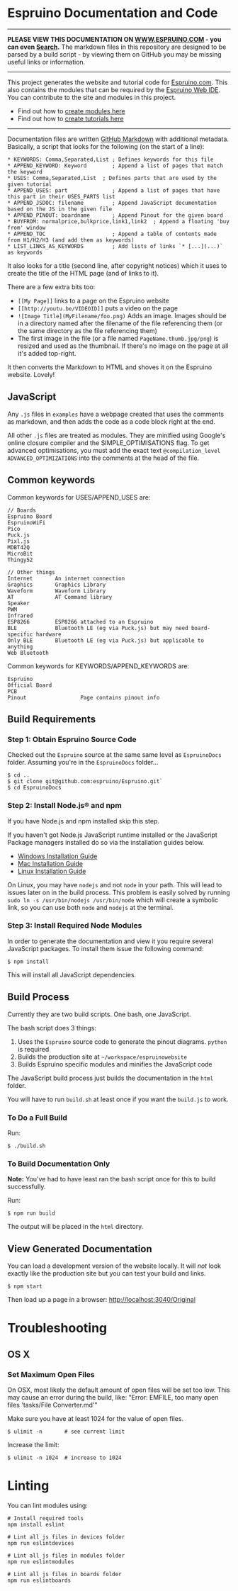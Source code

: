 <!--- Copyright (c) 2013 Gordon Williams, Pur3 Ltd. See the file LICENSE for copying permission. -->
# Espruino Documentation and Code

------------------------------------------------------------

**PLEASE VIEW THIS DOCUMENTATION ON [WWW.ESPRUINO.COM](http://espruino.com) - you can even [Search](http://espruino.com/Search).** The markdown files in this repository are designed to be parsed by a build script - by viewing them on GitHub you may be missing useful links or information.

------------------------------------------------------------

This project generates the website and tutorial code for [Espruino.com](http://espruino.com). This also contains the modules that can be required by the [Espruino  Web IDE](http://www.espruino.com/Web+IDE). You can contribute to the site and modules in this project.

* Find out how to [create modules here](http://www.espruino.com/Writing+Modules)
* Find out how to [create tutorials here](http://www.espruino.com/Writing+Tutorials)

------------------------------------------------------------

Documentation files are written [GitHub Markdown](https://help.github.com/articles/github-flavored-markdown) with additional metadata. Basically, a script that looks for the following (on the start of a line):

    * KEYWORDS: Comma,Separated,List ; Defines keywords for this file
    * APPEND_KEYWORD: Keyword        ; Append a list of pages that match the keyword
    * USES: Comma,Separated,List  ; Defines parts that are used by the given tutorial
    * APPEND_USES: part              ; Append a list of pages that have this part in their USES_PARTS list
    * APPEND_JSDOC: filename         ; Append JavaScript documentation based on the JS in the given file
    * APPEND_PINOUT: boardname       ; Append Pinout for the given board
    * BUYFROM: normalprice,bulkprice,link1,link2  ; Append a floating 'buy from' window
    * APPEND_TOC                     ; Append a table of contents made from H1/H2/H3 (and add them as keywords)
    * LIST_LINKS_AS_KEYWORDS         ; Add lists of links `* [...](...)` as keywords

It also looks for a title (second line, after copyright notices) which it uses to create the title of the HTML page (and of links to it).

There are a few extra bits too:

* ```[[My Page]]``` links to a page on the Espruino website
* ```[[http://youtu.be/VIDEOID]]``` puts a video on the page
* ```![Image Title](MyFilename/foo.png)``` Adds an image. Images should be in a directory named after the filename of the file referencing them (or the same directory as the file referencing them)
* The first image in the file (or a file named `PageName.thumb.jpg/png`) is resized and used as the thumbnail. If there's no image on the page at all it's added top-right.

It then converts the Markdown to HTML and shoves it on the Espruino website. Lovely!

## JavaScript

Any `.js` files in `examples` have a webpage created that uses the comments as markdown, and then adds the code as a code block right at the end.

All other `.js` files are treated as modules. They are minified using Google's online closure compiler and the SIMPLE_OPTIMISATIONS flag. To get advanced optimisations, you must add the exact text `@compilation_level ADVANCED_OPTIMIZATIONS` into the comments at the head of the file.

## Common keywords

Common keywords for USES/APPEND_USES are:

```
// Boards
Espruino Board
EspruinoWiFi
Pico
Puck.js
Pixl.js
MDBT42Q
MicroBit
Thingy52

// Other things
Internet       An internet connection
Graphics       Graphics Library
Waveform       Waveform Library
AT             AT Command library
Speaker
PWM
Infrared
ESP8266        ESP8266 attached to an Espruino
BLE            Bluetooth LE (eg via Puck.js) but may need board-specific hardware
Only BLE       Bluetooth LE (eg via Puck.js) but applicable to anything
Web Bluetooth
```

Common keywords for KEYWORDS/APPEND_KEYWORDS are:

```
Espruino
Official Board
PCB
Pinout                 Page contains pinout info
```

## Build Requirements

### Step 1: Obtain Espruino Source Code

Checked out the `Espruino` source at the same same level as `EspruinoDocs` folder. Assuming you're in the `EspruinoDocs` folder...

```
$ cd ..
$ git clone git@github.com:espruino/Espruino.git`
$ cd EspruinoDocs
```


### Step 2: Install Node.js® and npm

If you have Node.js and npm installed skip this step.

If you haven't got Node.js JavaScript runtime installed or the JavaScript Package managers installed  do so via the installation guides below.

* [Windows Installation Guide](http://treehouse.github.io/installation-guides/windows/node-windows.html)
* [Mac Installation Guide](http://treehouse.github.io/installation-guides/mac/node-mac.html)
* [Linux Installation Guide](http://treehouse.github.io/installation-guides/linux/node-linux.html)

On Linux, you may have `nodejs` and not `node` in your path. This will lead to issues later on in the build process. This problem is easily solved by running `sudo ln -s /usr/bin/nodejs /usr/bin/node` which will create a symbolic link, so you can use both `node` and `nodejs` at the terminal.

### Step 3: Install Required Node Modules

In order to generate the documentation and view it you require several JavaScript packages. To install them issue the following command:

```
$ npm install
```

This will install all JavaScript dependencies.

## Build Process

Currently they are two build scripts. One bash, one JavaScript.

The bash script does 3 things:

1. Uses the `Espruino` source code to generate the pinout diagrams. `python` is required
2. Builds the production site at `~/workspace/espruinowebsite`
3. Builds Espruino specific modules and minifies the JavaScript code

The JavaScript build process just builds the documentation in the `html` folder.

You will have to run `build.sh` at least once if you want the `build.js` to work.

### To Do a Full Build

Run:

```
$ ./build.sh
```

###  To Build Documentation Only

**Note:** You've had to have least ran the bash script once for this to build successfully.

Run:

```
$ npm run build
```

The output will be placed in the `html` directory.

## View Generated Documentation

You can load a development version of the website locally.  It will *not* look exactly like the production site but you can test your build and links.

```
$ npm start
```

Then load up a page in a browser: [http://localhost:3040/Original](http://localhost:3040/Original)

# Troubleshooting

## OS X

### Set Maximum Open Files
On OSX, most likely the default amount of open files will be set too low.  This may cause
an error during the build, like: "Error: EMFILE, too many open files 'tasks/File Converter.md'"

Make sure you have at least 1024 for the value of open files.

```
$ ulimit -n       # see current limit
```

Increase the limit:

```
$ ulimit -n 1024  # increase to 1024
```

# Linting

You can lint modules using:

```
# Install required tools
npm install eslint

# Lint all js files in devices folder
npm run eslintdevices

# Lint all js files in modules folder
npm run eslintmodules

# Lint all js files in boards folder
npm run eslintboards
```
